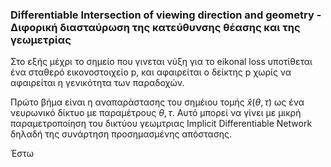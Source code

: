 ### Differentiable Intersection of viewing direction and geometry - Διφορική διασταύρωση της κατεύθυνσης θέασης και της γεωμετρίας

Στο εξής μέχρι το σημείο που γινεται νύξη για το eikonal loss υποτίθεται ένα σταθερό εικονοστοιχείο p, και αφαιρείται ο δείκτης p χωρίς να αφαιρείται η γενικότητα των παραδοχών.

Πρώτο βήμα είναι η αναπαράστασης του σημέιου τομής $\hat{x}(\theta,\tau)$ ως ένα νευρωνικό δίκτυο με παραμέτρους $\theta,\tau$. Αυτό μπορεί να γίνει με μικρή παραμετροποίηση του δικτύου γεωμτριας Implicit Differentiable Network δηλαδή της συνάρτηση προσημασμένης απόστασης. 

Έστω 